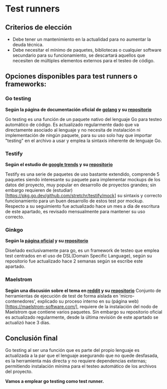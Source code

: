 # Test runners

## Criterios de elección
- Debe tener un mantenimiento en la actualidad para no aumentar la deuda técnica.
- Debe necesitar el mínimo de paquetes, bibliotecas o cualquier software secundario para su funcionamiento, se descartará aquellos que necesiten de múltiples elementos externos para el testeo de código.
## Opciones disponibles para test runners o frameworks:

### Go testing
**Según la página de documentación oficial de [golang](https://pkg.go.dev/testing) y su [repositorio](https://github.com/golang/go/blob/master/src/testing/testing.go)**

Go testing es una función de un paquete nativo del lenguaje Go para testeo automático de código. Es actualizado regularmente dado que va directamente asociado al lenguaje y no necesita de instalación ni implementación de ningún paquete, para su uso solo hay que importar "testing" en el archivo a usar y emplea la sintaxis inherente de lenguaje Go.

### Testify
**Según el estudio de [google trends](https://trends.google.com/trends/explore?date=today%205-y&q=golang%20testify,golang%20goconvey,golang%20ginkgo,golang%20httpexpect,golang%20gomega) y su [repositorio](https://github.com/stretchr/testify)**

Testify es una serie de paquetes de uso bastante extendido, comprende 5 paquetes siendo interesante su paquete para implementar mockups de los datos del proyecto, muy popular en desarrollo de proyectos grandes; sin embargo requieren de (estudiar)[https://pkg.go.dev/github.com/stretchr/testify/mock] su sintaxis y correcto funcionamiento para un buen desarrollo de estos test por mockup. Respecto a su seguimiento fue actualizado hace un mes a día de escritura de este apartado, es revisado mensualmente para mantener su uso correcto.

### Ginkgo
**Según la [página oficial](https://onsi.github.io/ginkgo/) y su [repositorio](https://github.com/onsi/ginkgo)**

Diseñado exclusivamente para go, es un framework de testeo que emplea test centrados en el uso de DSL(Domain Specific Language),
según su repositorio fue actualizado hace 2 semanas según se escribe este apartado.

### Maelstrom
**Según una discusión sobre el tema en [reddit](https://www.reddit.com/r/golang/comments/t29c4d/looking_for_a_test_runner_like_pytest/) y su [repositorio](https://github.com/maelstrom-software/maelstrom)**
Conjunto de herramientas de ejecución de test de forma aislada en 'micro-contenedores', explicado su proceso interno en su (página web)[https://maelstrom-software.com/], requiere de la instalación del nodo de Maelstrom que contiene varios paquetes. Sin embargo su repositorio oficial es actualizado regularmente, desde la última revisión de este apartado se actualizó hace 3 días.

## Conclusión final
Go testing al ser una función que es parte del propio lenguaje es actualizada a la par que el lenguaje asegurando que no quede desfasada, es la herramienta más directa y no requiere dependencias externas; permitiendo instalación mínima para el testeo automático de los archivos del proyecto.

**Vamos a emplear go testing como test runner.**
